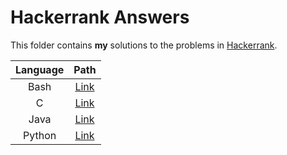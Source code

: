 # Hackerrank Answers

This folder contains **my** solutions to the problems in [Hackerrank](https://www.hackerrank.com/Yokozuna59).

| Language | Path |
|:--------:|:----:|
| Bash | [Link](https://github.com/Yokozuna59/competitive-programming/tree/master/hackerrank/bash) |
| C | [Link](https://github.com/Yokozuna59/competitive-programming/tree/master/hackerrank/c) |
| Java | [Link](https://github.com/Yokozuna59/competitive-programming/tree/master/hackerrank/java) |
| Python | [Link](https://github.com/Yokozuna59/competitive-programming/tree/master/hackerrank/python) |
